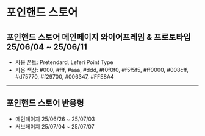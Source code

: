 # 포인핸드 스토어
## 포인핸드 스토어 메인페이지 와이어프레임 & 프로토타입 25/06/04 ~ 25/06/11
* 사용 폰트: Pretendard, Leferi Point Type
* 사용 색상: #000, #fff, #aaa, #ddd, #f0f0f0, #f5f5f5, #ff0000, #008cff, #d75770, #f29700, #006347, #FFE8A4
----
## 포인핸드 스토어 반응형 
* 메인페이지 25/06/26 ~ 25/07/03 
* 서브페이지 25/07/04 ~ 25/07/07
